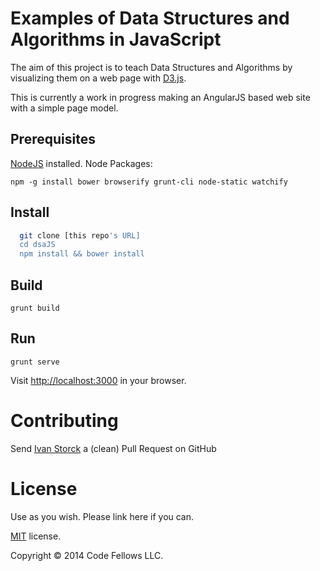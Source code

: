 # Examples of Data Structures and Algorithms in JavaScript

The aim of this project is to teach Data Structures and Algorithms by visualizing
them on a web page with [D3.js](http://d3js.org/).

This is currently a work in progress making an AngularJS based web site with a
simple page model.

## Prerequisites

[NodeJS](http://nodejs.org) installed.
Node Packages:

`npm -g install bower browserify grunt-cli node-static watchify`

## Install
```bash
  git clone [this repo's URL]
  cd dsaJS
  npm install && bower install
```

## Build

`grunt build`

## Run

`grunt serve`

Visit [http://localhost:3000](http://localhost:3000) in your browser.

# Contributing

Send [Ivan Storck](https://github.com/ivanoats) a (clean) Pull Request on GitHub

# License

Use as you wish. Please link here if you can.

[MIT](http://opensource.org/licenses/MIT) license.

Copyright © 2014 Code Fellows LLC.
